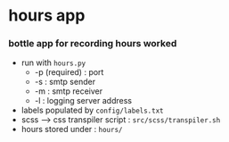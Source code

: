 # hours app
### bottle app for recording hours worked
- run with `hours.py`
    - -p (required) : port
    - -s : smtp sender
    - -m : smtp receiver
    - -l : logging server address
- labels populated by `config/labels.txt`
- scss --> css transpiler script : `src/scss/transpiler.sh`
- hours stored under : `hours/`